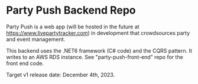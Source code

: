 # Party Push Backend Repo

Party Push is a web app (will be hosted in the future at https://www.livepartytracker.com) in development that crowdsources party and event management.

This backend uses the .NET6 framework (C# code) and the CQRS pattern. It writes to an AWS RDS instance. See "party-push-front-end" repo for the front end code.

Target v1 release date: December 4th, 2023.

